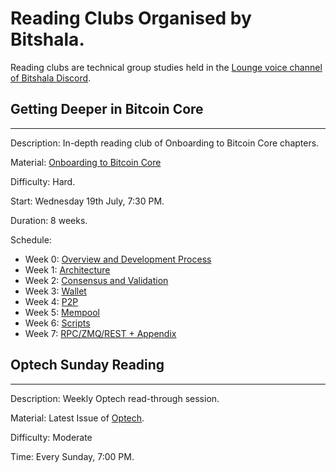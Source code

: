 # Reading Clubs Organised by Bitshala.

Reading clubs are technical group studies held in the [Lounge voice channel of Bitshala Discord](https://discord.gg/atjEPVTdsQ).

## Getting Deeper in Bitcoin Core
----
Description: In-depth reading club of Onboarding to Bitcoin Core chapters.

Material: [Onboarding to Bitcoin Core](https://bitcoincore.wtf/)

Difficulty: Hard.

Start: Wednesday 19th July, 7:30 PM.

Duration: 8 weeks.

Schedule:
 - Week 0: [Overview and Development Process](https://bitcoincore.wtf/#_overview_development_process)
 - Week 1: [Architecture](https://bitcoincore.wtf/#_architecture)
 - Week 2: [Consensus and Validation](https://bitcoincore.wtf/#_consensus_validation)
 - Week 3: [Wallet](https://bitcoincore.wtf/#_wallet)
 - Week 4: [P2P](https://bitcoincore.wtf/#_p2p)
 - Week 5: [Mempool](https://bitcoincore.wtf/#_mempool)
 - Week 6: [Scripts](https://bitcoincore.wtf/#_script)
 - Week 7: [RPC/ZMQ/REST + Appendix](https://bitcoincore.wtf/#_rpc_rest_zmq)


## Optech Sunday Reading
----
Description: Weekly Optech read-through session.

Material: Latest Issue of [Optech](https://bitcoinops.org/).

Difficulty: Moderate

Time: Every Sunday, 7:00 PM.

